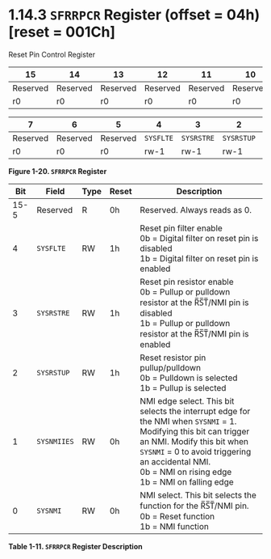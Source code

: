 # 1.14.3 `SFRRPCR` Register (offset = 04h) [reset = 001Ch]

Reset Pin Control Register

<a id="figure-1-20"></a>

| 15       | 14       | 13       | 12       | 11       | 10       | 9        | 8        |
| -------- | -------- | -------- | -------- | -------- | -------- | -------- | -------- |
| Reserved | Reserved | Reserved | Reserved | Reserved | Reserved | Reserved | Reserved |
| r0       | r0       | r0       | r0       | r0       | r0       | r0       | r0       |

| 7        | 6        | 5        | 4         | 3          | 2          | 1           | 0        |
| -------- | -------- | -------- | --------- | ---------- | ---------- | ----------- | -------- |
| Reserved | Reserved | Reserved | `SYSFLTE` | `SYSRSTRE` | `SYSRSTUP` | `SYSNMIIES` | `SYSNMI` |
| r0       | r0       | r0       | rw-1      | rw-1       | rw-1       | rw-0        | rw-0     |

**Figure 1-20. `SFRRPCR` Register**

<a id="table-1-11"></a>

| Bit  | Field       | Type | Reset | Description                                                                                                                                                                                                                                                |
| ---- | ----------- | ---- | ----- | ---------------------------------------------------------------------------------------------------------------------------------------------------------------------------------------------------------------------------------------------------------- |
| 15-5 | Reserved    | R    | 0h    | Reserved. Always reads as 0.                                                                                                                                                                                                                               |
| 4    | `SYSFLTE`   | RW   | 1h    | Reset pin filter enable<br>0b = Digital filter on reset pin is disabled<br>1b = Digital filter on reset pin is enabled                                                                                                                                     |
| 3    | `SYSRSTRE`  | RW   | 1h    | Reset pin resistor enable<br>0b = Pullup or pulldown resistor at the R̅S̅T̅/NMI pin is disabled<br>1b = Pullup or pulldown resistor at the R̅S̅T̅/NMI pin is enabled                                                                                             |
| 2    | `SYSRSTUP`  | RW   | 1h    | Reset resistor pin pullup/pulldown<br>0b = Pulldown is selected<br>1b = Pullup is selected                                                                                                                                                                 |
| 1    | `SYSNMIIES` | RW   | 0h    | NMI edge select. This bit selects the interrupt edge for the NMI when `SYSNMI` = 1. Modifying this bit can trigger an NMI. Modify this bit when `SYSNMI` = 0 to avoid triggering an accidental NMI.<br>0b = NMI on rising edge<br>1b = NMI on falling edge |
| 0    | `SYSNMI`    | RW   | 0h    | NMI select. This bit selects the function for the R̅S̅T̅/NMI pin.<br>0b = Reset function<br>1b = NMI function                                                                                                                                                 |

**Table 1-11. `SFRRPCR` Register Description**